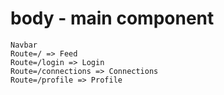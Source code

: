# body - main component
    Navbar
    Route=/ => Feed
    Route=/login => Login
    Route=/connections => Connections
    Route=/profile => Profile
